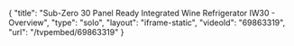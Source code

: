 {
    "title": "Sub-Zero 30 Panel Ready Integrated Wine Refrigerator IW30 - Overview",
    "type": "solo",
    "layout": "iframe-static",
    "videoId": "69863319",
    "url": "\/tvpembed\/69863319"
}